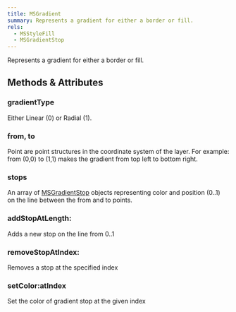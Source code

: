 ```yaml
---
title: MSGradient
summary: Represents a gradient for either a border or fill.
rels:
  - MSStyleFill
  - MSGradientStop
---
```


Represents a gradient for either a border or fill.

## Methods & Attributes

### gradientType

Either Linear (0) or Radial (1).

### from, to

Point are point structures in the coordinate system of the layer. For example: from (0,0) to (1,1) makes the gradient from top left to bottom right.

### stops

An array of [MSGradientStop](/reference/class/MSGradientStop/) objects representing color and position (0..1) on the line between the from and to points.

### addStopAtLength:

Adds a new stop on the line from 0..1

### removeStopAtIndex:

Removes a stop at the specified index

### setColor:atIndex

Set the color of gradient stop at the given index
